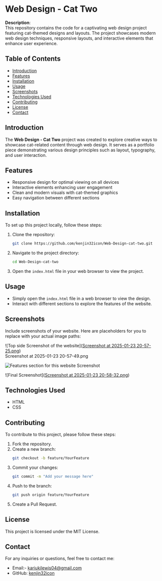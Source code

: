 # Web Design - Cat Two

**Description**:  
This repository contains the code for a captivating web design project featuring cat-themed designs and layouts. The project showcases modern web design techniques, responsive layouts, and interactive elements that enhance user experience.

## Table of Contents
- [Introduction](#introduction)
- [Features](#features)
- [Installation](#installation)
- [Usage](#usage)
- [Screenshots](#screenshots)
- [Technologies Used](#technologies-used)
- [Contributing](#contributing)
- [License](#license)
- [Contact](#contact)

## Introduction
The **Web Design - Cat Two** project was created to explore creative ways to showcase cat-related content through web design. It serves as a portfolio piece demonstrating various design principles such as layout, typography, and user interaction.

## Features
- Responsive design for optimal viewing on all devices
- Interactive elements enhancing user engagement
- Clean and modern visuals with cat-themed graphics
- Easy navigation between different sections

## Installation
To set up this project locally, follow these steps:
1. Clone the repository:  
   ```bash
   git clone https://github.com/kenjin32icon/Web-Design-cat-two.git
   ```
2. Navigate to the project directory:  
   ```bash
   cd Web-Design-cat-two
   ```
3. Open the `index.html` file in your web browser to view the project.

## Usage
- Simply open the `index.html` file in a web browser to view the design.
- Interact with different sections to explore the features of the website.

## Screenshots
Include screenshots of your website. Here are placeholders for you to replace with your actual image paths:

![Top side Screenshot of the website]([Screenshot at 2025-01-23 20-57-25.png](https://github.com/kenjin32icon/Web-Design-cat-two/blob/499142fa2bb006db525248b72074cc418700369a/Screenshot%20at%202025-01-23%2020-57-25.png))  
Screenshot at 2025-01-23 20-57-49.png

![Features section for this website Screenshot]([path/to/your/features-screenshot.png](https://github.com/kenjin32icon/Web-Design-cat-two/blob/499142fa2bb006db525248b72074cc418700369a/Screenshot%20at%202025-01-23%2020-57-25.png))  


![Final Screenshot]([Screenshot at 2025-01-23 20-58-32.png](https://github.com/kenjin32icon/Web-Design-cat-two/blob/499142fa2bb006db525248b72074cc418700369a/Screenshot%20at%202025-01-23%2020-58-32.png))  


## Technologies Used
- HTML
- CSS


## Contributing
To contribute to this project, please follow these steps:
1. Fork the repository.
2. Create a new branch:  
   ```bash
   git checkout -b feature/YourFeature
   ```
3. Commit your changes:  
   ```bash
   git commit -m "Add your message here"
   ```
4. Push to the branch:  
   ```bash
   git push origin feature/YourFeature
   ```
5. Create a Pull Request.

## License
This project is licensed under the MIT License.

## Contact
For any inquiries or questions, feel free to contact me:
- Email:- kariukilewis04@gmail.com
- GitHub: [kenjin32icon](https://github.com/kenjin32icon)
